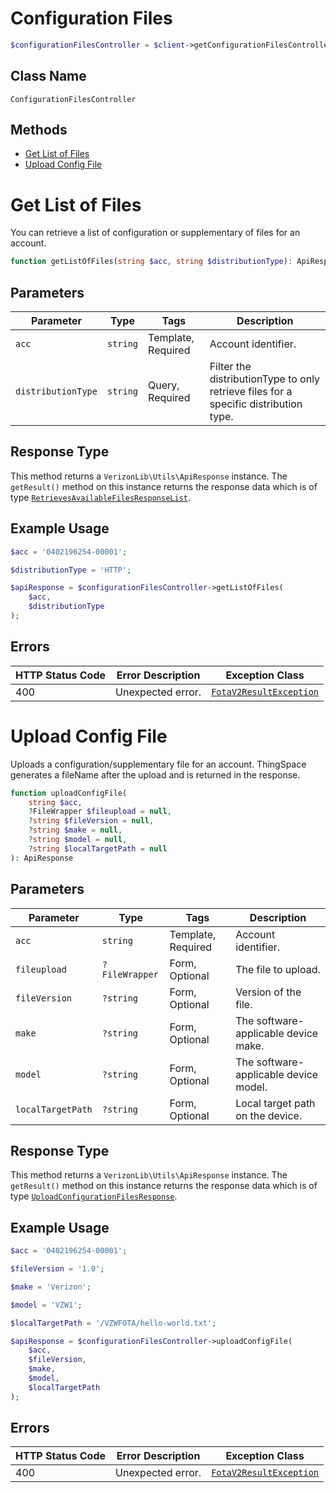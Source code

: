 # Configuration Files

```php
$configurationFilesController = $client->getConfigurationFilesController();
```

## Class Name

`ConfigurationFilesController`

## Methods

* [Get List of Files](../../doc/controllers/configuration-files.md#get-list-of-files)
* [Upload Config File](../../doc/controllers/configuration-files.md#upload-config-file)


# Get List of Files

You can retrieve a list of configuration or supplementary of files for an account.

```php
function getListOfFiles(string $acc, string $distributionType): ApiResponse
```

## Parameters

| Parameter | Type | Tags | Description |
|  --- | --- | --- | --- |
| `acc` | `string` | Template, Required | Account identifier. |
| `distributionType` | `string` | Query, Required | Filter the distributionType to only retrieve files for a specific distribution type. |

## Response Type

This method returns a `VerizonLib\Utils\ApiResponse` instance. The `getResult()` method on this instance returns the response data which is of type [`RetrievesAvailableFilesResponseList`](../../doc/models/retrieves-available-files-response-list.md).

## Example Usage

```php
$acc = '0402196254-00001';

$distributionType = 'HTTP';

$apiResponse = $configurationFilesController->getListOfFiles(
    $acc,
    $distributionType
);
```

## Errors

| HTTP Status Code | Error Description | Exception Class |
|  --- | --- | --- |
| 400 | Unexpected error. | [`FotaV2ResultException`](../../doc/models/fota-v2-result-exception.md) |


# Upload Config File

Uploads a configuration/supplementary file for an account. ThingSpace generates a fileName after the upload and is returned in the response.

```php
function uploadConfigFile(
    string $acc,
    ?FileWrapper $fileupload = null,
    ?string $fileVersion = null,
    ?string $make = null,
    ?string $model = null,
    ?string $localTargetPath = null
): ApiResponse
```

## Parameters

| Parameter | Type | Tags | Description |
|  --- | --- | --- | --- |
| `acc` | `string` | Template, Required | Account identifier. |
| `fileupload` | `?FileWrapper` | Form, Optional | The file to upload. |
| `fileVersion` | `?string` | Form, Optional | Version of the file. |
| `make` | `?string` | Form, Optional | The software-applicable device make. |
| `model` | `?string` | Form, Optional | The software-applicable device model. |
| `localTargetPath` | `?string` | Form, Optional | Local target path on the device. |

## Response Type

This method returns a `VerizonLib\Utils\ApiResponse` instance. The `getResult()` method on this instance returns the response data which is of type [`UploadConfigurationFilesResponse`](../../doc/models/upload-configuration-files-response.md).

## Example Usage

```php
$acc = '0402196254-00001';

$fileVersion = '1.0';

$make = 'Verizon';

$model = 'VZW1';

$localTargetPath = '/VZWFOTA/hello-world.txt';

$apiResponse = $configurationFilesController->uploadConfigFile(
    $acc,
    $fileVersion,
    $make,
    $model,
    $localTargetPath
);
```

## Errors

| HTTP Status Code | Error Description | Exception Class |
|  --- | --- | --- |
| 400 | Unexpected error. | [`FotaV2ResultException`](../../doc/models/fota-v2-result-exception.md) |

